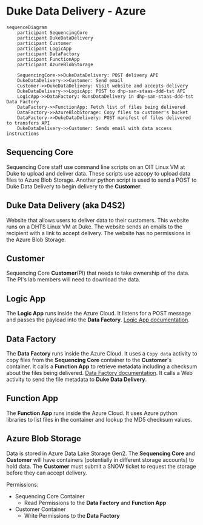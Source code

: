 # Duke Data Delivery - Azure

```mermaid
sequenceDiagram
    participant SequencingCore
    participant DukeDataDelivery
    participant Customer
    participant LogicApp
    participant DataFactory
    participant FunctionApp    
    participant AzureBlobStorage   
    
    SequencingCore->>DukeDataDelivery: POST delivery API
    DukeDataDelivery->>Customer: Send email
    Customer->>DukeDataDelivery: Visit website and accepts delivery
    DukeDataDelivery->>LogicApp: POST to dhp-san-staas-ddd-tst API
    LogicApp->>DataFactory: RunsDataDelivery in dhp-san-staas-ddd-tst Data Factory
    DataFactory->>FunctionApp: Fetch list of files being delivered
    DataFactory->>AzureBlobStorage: Copy files to customer's bucket 
    DataFactory->>DukeDataDelivery: POST manifest of files delivered to transfers API
    DukeDataDelivery->>Customer: Sends email with data access instructions
```

## Sequencing Core
Sequencing Core staff use command line scripts on an OIT Linux VM at Duke to upload and deliver data.
These scripts use azcopy to upload data files to Azure Blob Storage.
Another python script is used to send a POST to Duke Data Delivery to begin delivery to the **Customer**.

## Duke Data Delivery (aka D4S2)
Website that allows users to deliver data to their customers. This website runs on a DHTS Linux VM at Duke.
The website sends an emails to the recipient with a link to accept delivery.
The website has no permissions in the Azure Blob Storage.

## Customer
Sequencing Core **Customer**(PI) that needs to take ownership of the data. The PI's lab members will need to download the data.

## Logic App
The **Logic App** runs inside the Azure Cloud. It listens for a POST message and passes the payload into the **Data Factory**. [Logic App documentation](https://docs.microsoft.com/en-us/azure/logic-apps/logic-apps-overview).

## Data Factory
The **Data Factory** runs inside the Azure Cloud. It uses a `Copy data` activity to copy files from the **Sequencing Core** container to the **Customer**'s container. It calls a **Function App** to retrieve metadata including a checksum about the files being delivered.
[Data Factory documentation](https://docs.microsoft.com/en-us/azure/data-factory/introduction). It calls a Web activity to send the file metadata to **Duke Data Delivery**.

## Function App    
The **Function App** runs inside the Azure Cloud. It uses Azure python libraries to list files in the container and lookup the MD5 checksum values.

## Azure Blob Storage   
Data is stored in Azure Data Lake Storage Gen2. The **Sequencing Core** and **Customer** will have containers (potentially in different storage accounts) to hold data. The **Customer** must submit a SNOW ticket to request the storage before they can accept delivery.

Permissions:
- Sequencing Core Container
  - Read Permissions to the **Data Factory** and **Function App**
- Customer Container
  - Write Permissions to the **Data Factory**
 

